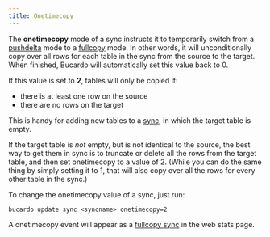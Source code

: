 ```yaml
---
title: Onetimecopy
---
```


The **onetimecopy** mode of a sync instructs it to temporarily switch from a [pushdelta](/Bucardo/object_types/pushdelta) mode to a [fullcopy](/Bucardo/object_types/fullcopy) mode. In other words, it will unconditionally copy over all rows for each table in the sync from the source to the target. When finished, Bucardo will automatically set this value back to 0.

If this value is set to **2**, tables will only be copied if:

-   there is at least one row on the source
-   there are no rows on the target

This is handy for adding new tables to a [sync](/Bucardo/object_types/sync),
in which the target table is empty.

If the target table is *not* empty, but is not identical to the source, the best way to get them in sync is to truncate or delete all the rows from the target table, and then set onetimecopy to a value of 2. (While you can do the same thing by simply setting it to 1, that will also copy over all the rows for every other table in the sync.)

To change the onetimecopy value of a sync, just run:

    bucardo update sync <syncname> onetimecopy=2

A onetimecopy event will appear as a [fullcopy sync](/Bucardo/object_types/fullcopy)
in the web stats page.

